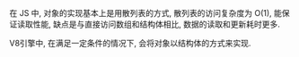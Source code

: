在 JS 中, 对象的实现基本上是用散列表的方式, 散列表的访问复杂度为 O(1), 能保证读取性能,
缺点是与直接访问数组和结构体相比, 数据的读取和更新耗时更多.

V8引擎中, 在满足一定条件的情况下, 会将对象以结构体的方式来实现.
